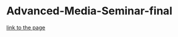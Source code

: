 # Advanced-Media-Seminar-final
[link to the page](https://lydiayan628.github.io/Advanced-Media-Seminar-final/)
